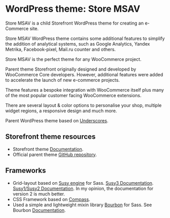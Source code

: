 # WordPress theme: Store MSAV
Store MSAV is a child Storefront WordPress theme for creating an e-Commerce site.

Store MSAV WordPress theme contains some additional features to simplify the addition of analytical systems, such as Google Analytics, Yandex Metrika, Facebook-pixel, Mail.ru counter and others.

Store MSAV is the perfect theme for any WooCommerce project.

Parent theme Storefront originally designed and developed by WooCommerce Core developers. However, additional features were added to accelerate the launch of new e-commerce projects.

Theme features a bespoke integration with WooCommerce itself plus many of the most popular customer facing WooCommerce extensions.

There are several layout & color options to personalise your shop, multiple widget regions, a responsive design and much more.

Parent WordPress theme based on [Underscores](http://underscores.me/).

## Storefront theme resources
* Storefront theme [Documentation](https://docs.woocommerce.com/documentation/themes/storefront/).
* Official parent theme [GitHub repository](https://github.com/woocommerce/storefront).

## Frameworks
* Grid-layout based on [Susy engine](http://oddbird.net/susy/) for Sass. [Susy3 Documentation](http://oddbird.net/susy/docs/). [Susy1/Susy2 Documentation](http://susy.readthedocs.io/). In my opinion, the documentation for version 2 is much better.
* CSS Framework based on [Compass](http://compass-style.org/).
* Used a simple and lightweight mixin library [Bourbon](http://bourbon.io/) for Sass. See Bourbon [Documentation](http://bourbon.io/docs/).
